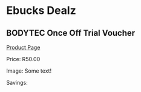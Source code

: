 
# Ebucks Dealz
## BODYTEC Once Off Trial Voucher
[Product Page](https://www.ebucks.com/web/shop/productSelected.do?prodId=356307523&catId=227677169)

Price: R50.00

Image: Some text!

Savings: 


	